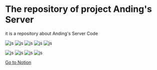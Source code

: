 # The repository of project Anding's Server

it is a repository about Anding's Server Code

![js](https://img.shields.io/badge/GitHub-100000?style=for-the-badge&logo=github&logoColor=white) ![js](https://img.shields.io/badge/Java-ED8B00?style=for-the-badge&logo=openjdk&logoColor=white) ![js](https://img.shields.io/badge/Spring-6DB33F?style=for-the-badge&logo=spring&logoColor=white) ![js](https://img.shields.io/badge/Amazon_AWS-FF9900?style=for-the-badge&logo=amazonaws&logoColor=white) ![js](https://img.shields.io/badge/MySQL-005C84?style=for-the-badge&logo=mysql&logoColor=white)

![js](https://img.shields.io/badge/IntelliJ_IDEA-000000.svg?style=for-the-badge&logo=intellij-idea&logoColor=white) ![js](https://img.shields.io/badge/Spring_Security-6DB33F?style=for-the-badge&logo=Spring-Security&logoColor=white) ![js](https://img.shields.io/badge/GIT-E44C30?style=for-the-badge&logo=git&logoColor=white) ![js](https://img.shields.io/badge/Gradle-02303A.svg?style=for-the-badge&logo=Gradle&logoColor=white)

[Go to Notion](https://www.notion.so/4f219c96e8f0460c92c17c21733dbcf1?pvs=4)
